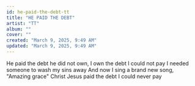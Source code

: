 ```yaml
---
id: he-paid-the-debt-tt
title: "HE PAID THE DEBT"
artist: "TT"
album: ""
cover: ""
created: "March 9, 2025, 9:49 AM"
updated: "March 9, 2025, 9:49 AM"
---
```


He paid the debt he did not own, I own the debt I could not pay
I needed someone to wash my sins away
And now I sing a brand new song, "Amazing grace"
Christ Jesus paid the debt I could never pay